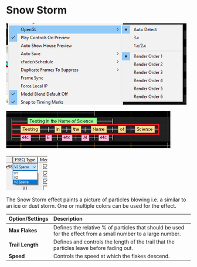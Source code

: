 # Snow Storm

![Icon](../../.gitbook/assets/image%20%28119%29.png)

![Sequencer Grid](../../.gitbook/assets/image%20%28719%29.png)

![](../../.gitbook/assets/image%20%28358%29.png)

The Snow Storm effect paints a picture of particles blowing i.e. a similar to an ice or dust storm.  One or multiple colors can be used for the effect.

| Option/Settings | Description |
| :--- | :--- |
| **Max Flakes** | Defines the relative % of particles that should be used for the effect from a small number to a large number. |
| **Trail Length** | Defines and controls the length of the trail that the particles leave before fading out. |
| **Speed** | Controls the speed at which the flakes descend. |

